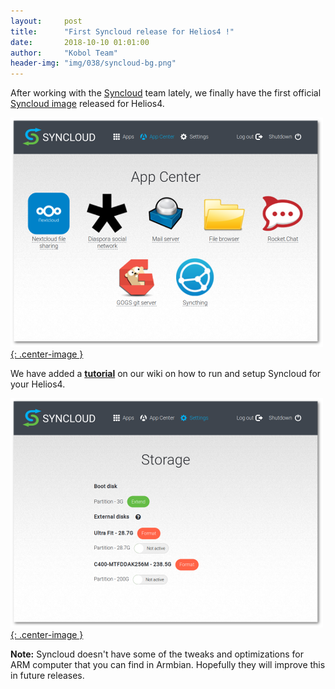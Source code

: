 ```yaml
---
layout:     post
title:      "First Syncloud release for Helios4 !"
date:       2018-10-10 01:01:00
author:     "Kobol Team"
header-img: "img/038/syncloud-bg.png"
---
```


After working with the [Syncloud](https://syncloud.org/) team lately, we finally have the first official [Syncloud image](https://github.com/syncloud/platform/wiki) released for Helios4.

[![Syncloud Apps](/img/038/applications.png){: .center-image }](https://wiki.kobol.io/syncloud/)


We have added a **[tutorial](https://wiki.kobol.io/syncloud/)** on our wiki on how to run and setup Syncloud for your Helios4.

[![Syncloud Settings](/img/038/storage_page.png){: .center-image }](https://wiki.kobol.io/syncloud/)

**Note:** Syncloud doesn't have some of the tweaks and optimizations for ARM computer that you can find in Armbian. Hopefully they will improve this in future releases.
